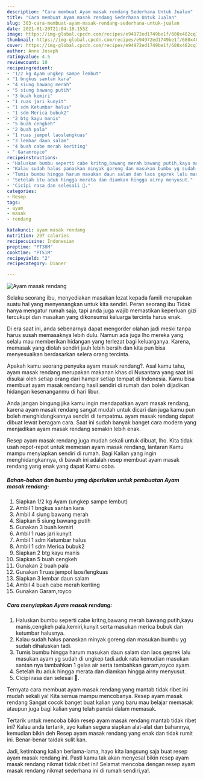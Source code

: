 ```yaml
---
description: "Cara membuat Ayam masak rendang Sederhana Untuk Jualan"
title: "Cara membuat Ayam masak rendang Sederhana Untuk Jualan"
slug: 303-cara-membuat-ayam-masak-rendang-sederhana-untuk-jualan
date: 2021-01-20T21:04:18.155Z
image: https://img-global.cpcdn.com/recipes/e94972ed1749be1f/680x482cq70/ayam-masak-rendang-foto-resep-utama.jpg
thumbnail: https://img-global.cpcdn.com/recipes/e94972ed1749be1f/680x482cq70/ayam-masak-rendang-foto-resep-utama.jpg
cover: https://img-global.cpcdn.com/recipes/e94972ed1749be1f/680x482cq70/ayam-masak-rendang-foto-resep-utama.jpg
author: Anne Joseph
ratingvalue: 4.5
reviewcount: 10
recipeingredient:
- "1/2 kg Ayam ungkep sampe lembut"
- "1 bngkus santan kara"
- "4 siung bawang merah"
- "5 siung bawang putih"
- "3 buah kemiri"
- "1 ruas jari kunyit"
- "1 sdm Ketumbar halus"
- "1 sdm Merica bubuk2"
- "2 btg kayu manis"
- "5 buah cengkeh"
- "2 buah pala"
- "1 ruas jempol laoslengkuas"
- "3 lembar daun salam"
- "4 buah cabe merah keriting"
- " Garamroyco"
recipeinstructions:
- "Haluskan bumbu seperti cabe kritng,bawang merah bawang putih,kayu manis,cengkeh pala,kemiri,kunyit serta masukan merica bubuk dan ketumbar halusnya."
- "Kalau sudah halus panaskan minyak goreng dan masukan bumbu yg sudah dihaluskan tadi."
- "Tumis bumbu hingga harum masukan daun salam dan laos geprek lalu masukan ayam yg sudah di ungkep tadi.aduk rata kemudian masukan santan nya tambahkan 1 gelas air serta tambahkan garam,royco ayam."
- "Setelah itu aduk hingga merata dan diamkan hingga airny menyusut."
- "Cicipi rasa dan selesaii 🤗."
categories:
- Resep
tags:
- ayam
- masak
- rendang

katakunci: ayam masak rendang 
nutrition: 297 calories
recipecuisine: Indonesian
preptime: "PT38M"
cooktime: "PT51M"
recipeyield: "2"
recipecategory: Dinner

---
```



![Ayam masak rendang](https://img-global.cpcdn.com/recipes/e94972ed1749be1f/680x482cq70/ayam-masak-rendang-foto-resep-utama.jpg)

Selaku seorang ibu, menyediakan masakan lezat kepada famili merupakan suatu hal yang menyenangkan untuk kita sendiri. Peran seorang ibu Tidak hanya mengatur rumah saja, tapi anda juga wajib memastikan keperluan gizi tercukupi dan masakan yang dikonsumsi keluarga tercinta harus enak.

Di era  saat ini, anda sebenarnya dapat mengorder olahan jadi meski tanpa harus susah memasaknya lebih dulu. Namun ada juga lho mereka yang selalu mau memberikan hidangan yang terlezat bagi keluarganya. Karena, memasak yang diolah sendiri jauh lebih bersih dan kita pun bisa menyesuaikan berdasarkan selera orang tercinta. 



Apakah kamu seorang penyuka ayam masak rendang?. Asal kamu tahu, ayam masak rendang merupakan makanan khas di Nusantara yang saat ini disukai oleh setiap orang dari hampir setiap tempat di Indonesia. Kamu bisa membuat ayam masak rendang hasil sendiri di rumah dan boleh dijadikan hidangan kesenanganmu di hari libur.

Anda jangan bingung jika kamu ingin mendapatkan ayam masak rendang, karena ayam masak rendang sangat mudah untuk dicari dan juga kamu pun boleh menghidangkannya sendiri di tempatmu. ayam masak rendang dapat dibuat lewat beragam cara. Saat ini sudah banyak banget cara modern yang menjadikan ayam masak rendang semakin lebih enak.

Resep ayam masak rendang juga mudah sekali untuk dibuat, lho. Kita tidak usah repot-repot untuk memesan ayam masak rendang, lantaran Kamu mampu menyiapkan sendiri di rumah. Bagi Kalian yang ingin menghidangkannya, di bawah ini adalah resep membuat ayam masak rendang yang enak yang dapat Kamu coba.

<!--inarticleads1-->

##### Bahan-bahan dan bumbu yang diperlukan untuk pembuatan Ayam masak rendang:

1. Siapkan 1/2 kg Ayam (ungkep sampe lembut)
1. Ambil 1 bngkus santan kara
1. Ambil 4 siung bawang merah
1. Siapkan 5 siung bawang putih
1. Gunakan 3 buah kemiri
1. Ambil 1 ruas jari kunyit
1. Ambil 1 sdm Ketumbar halus
1. Ambil 1 sdm Merica bubuk2
1. Siapkan 2 btg kayu manis
1. Siapkan 5 buah cengkeh
1. Gunakan 2 buah pala
1. Gunakan 1 ruas jempol laos/lengkuas
1. Siapkan 3 lembar daun salam
1. Ambil 4 buah cabe merah keriting
1. Gunakan  Garam,royco




<!--inarticleads2-->

##### Cara menyiapkan Ayam masak rendang:

1. Haluskan bumbu seperti cabe kritng,bawang merah bawang putih,kayu manis,cengkeh pala,kemiri,kunyit serta masukan merica bubuk dan ketumbar halusnya.
1. Kalau sudah halus panaskan minyak goreng dan masukan bumbu yg sudah dihaluskan tadi.
1. Tumis bumbu hingga harum masukan daun salam dan laos geprek lalu masukan ayam yg sudah di ungkep tadi.aduk rata kemudian masukan santan nya tambahkan 1 gelas air serta tambahkan garam,royco ayam.
1. Setelah itu aduk hingga merata dan diamkan hingga airny menyusut.
1. Cicipi rasa dan selesaii 🤗.




Ternyata cara membuat ayam masak rendang yang mantab tidak ribet ini mudah sekali ya! Kita semua mampu mencobanya. Resep ayam masak rendang Sangat cocok banget buat kalian yang baru mau belajar memasak ataupun juga bagi kalian yang telah pandai dalam memasak.

Tertarik untuk mencoba bikin resep ayam masak rendang mantab tidak ribet ini? Kalau anda tertarik, ayo kalian segera siapkan alat-alat dan bahannya, kemudian bikin deh Resep ayam masak rendang yang enak dan tidak rumit ini. Benar-benar taidak sulit kan. 

Jadi, ketimbang kalian berlama-lama, hayo kita langsung saja buat resep ayam masak rendang ini. Pasti kamu tak akan menyesal bikin resep ayam masak rendang nikmat tidak ribet ini! Selamat mencoba dengan resep ayam masak rendang nikmat sederhana ini di rumah sendiri,ya!.

